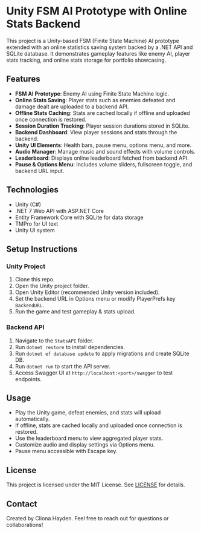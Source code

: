 # Unity FSM AI Prototype with Online Stats Backend

This project is a Unity-based FSM (Finite State Machine) AI prototype extended with an online statistics saving system backed by a .NET API and SQLite database. It demonstrates gameplay features like enemy AI, player stats tracking, and online stats storage for portfolio showcasing.

## Features

- **FSM AI Prototype**: Enemy AI using Finite State Machine logic.
- **Online Stats Saving**: Player stats such as enemies defeated and damage dealt are uploaded to a backend API.
- **Offline Stats Caching**: Stats are cached locally if offline and uploaded once connection is restored.
- **Session Duration Tracking**: Player session durations stored in SQLite.
- **Backend Dashboard**: View player sessions and stats through the backend.
- **Unity UI Elements**: Health bars, pause menu, options menu, and more.
- **Audio Manager**: Manage music and sound effects with volume controls.
- **Leaderboard**: Displays online leaderboard fetched from backend API.
- **Pause & Options Menu**: Includes volume sliders, fullscreen toggle, and backend URL input.

## Technologies

- Unity (C#)
- .NET 7 Web API with ASP.NET Core
- Entity Framework Core with SQLite for data storage
- TMPro for UI text
- Unity UI system

## Setup Instructions

### Unity Project

1. Clone this repo.
2. Open the Unity project folder.
3. Open Unity Editor (recommended Unity version included).
4. Set the backend URL in Options menu or modify PlayerPrefs key `BackendURL`.
5. Run the game and test gameplay & stats upload.

### Backend API

1. Navigate to the `StatsAPI` folder.
2. Run `dotnet restore` to install dependencies.
3. Run `dotnet ef database update` to apply migrations and create SQLite DB.
4. Run `dotnet run` to start the API server.
5. Access Swagger UI at `http://localhost:<port>/swagger` to test endpoints.

## Usage

- Play the Unity game, defeat enemies, and stats will upload automatically.
- If offline, stats are cached locally and uploaded once connection is restored.
- Use the leaderboard menu to view aggregated player stats.
- Customize audio and display settings via Options menu.
- Pause menu accessible with Escape key.

## License

This project is licensed under the MIT License. See [LICENSE](LICENSE) for details.

## Contact
Created by Cliona Hayden. Feel free to reach out for questions or collaborations!
